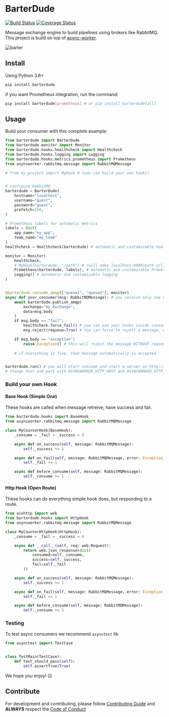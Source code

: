 # BarterDude
[![Build Status](https://travis-ci.com/olxbr/BarterDude.svg?branch=master)](https://travis-ci.com/olxbr/BarterDude)
[![Coverage Status](https://coveralls.io/repos/github/olxbr/BarterDude/badge.svg?branch=master)](https://coveralls.io/github/olxbr/BarterDude?branch=master)

Message exchange engine to build pipelines using brokers like RabbitMQ. This project is build on top of [async-worker](https://github.com/b2wdigital/async-worker).

![barter](https://github.com/olxbr/BarterDude/blob/master/barterdude.jpg)

## Install

Using Python 3.6+

```sh
pip install barterdude
```

if you want Prometheus integration, run the command:

```sh
pip install barterdude[prometheus] # or pip install barterdude[all]
```

## Usage

Build your consumer with this complete example:

```python
from barterdude import BarterDude
from barterdude.monitor import Monitor
from barterdude.hooks.healthcheck import Healthcheck
from barterdude.hooks.logging import Logging
from barterdude.hooks.metrics.prometheus import Prometheus
from asyncworker.rabbitmq.message import RabbitMQMessage

# from my_project import MyHook # (you can build your own hooks)


# configure RabbitMQ
barterdude = BarterDude(
    hostname="localhost",
    username="guest",
    password="guest",
    prefetch=256,
)

# Prometheus labels for automatic metrics
labels = dict(
    app_name="my_app",
    team_name="my_team"
)
healthcheck = Healthcheck(barterdude) # automatic and customizable healthcheck

monitor = Monitor(
    healthcheck,
    # MyHook(barterdude, "/path") # (will make localhost:8080/path url)
    Prometheus(barterdude, labels), # automatic and customizable Prometheus integration
    Logging() # automatic and customizable logging
)


@barterdude.consume_amqp(["queue1", "queue2"], monitor)
async def your_consumer(msg: RabbitMQMessage): # you receive only one message and we parallelize processing for you
    await barterdude.publish_amqp(
        exchange="my_exchange",
        data=msg.body
    )
    if msg.body == "fail":
        healthcheck.force_fail() # you can use your hooks inside consumer too
        msg.reject(requeue=True) # You can force to reject a message, exactly equal https://b2wdigital.github.io/async-worker/src/asyncworker/asyncworker.rabbitmq.html#asyncworker.rabbitmq.message.RabbitMQMessage

    if msg.body == "exception":
        raise Exception() # this will reject the message WITHOUT requeue to avoid processing loop
    
    # if everything is fine, than message automatically is accepted 


barterdude.run() # you will start consume and start a server on http://localhost:8080
# Change host and port with ASYNCWORKER_HTTP_HOST and ASYNCWORKER_HTTP_PORT env vars

```

### Build your own Hook

#### Base Hook (Simple One)

These hooks are called when message retreive, have success and fail.

```python
from barterdude.hooks import BaseHook
from asyncworker.rabbitmq.message import RabbitMQMessage

class MyCounterHook(BaseHook):
    _consume = _fail = _success = 0

    async def on_success(self, message: RabbitMQMessage):
        self._success += 1

    async def on_fail(self, message: RabbitMQMessage, error: Exception):
        self._fail += 1

    async def before_consume(self, message: RabbitMQMessage):
        self._consume += 1

```

#### Http Hook (Open Route)

These hooks can do everything simple hook does, but responding to a route.

```python
from aiohttp import web
from barterdude.hooks import HttpHook
from asyncworker.rabbitmq.message import RabbitMQMessage

class MyCounterHttpHook(HttpHook):
    _consume = _fail = _success = 0

    async def __call__(self, req: web.Request):
        return web.json_response(dict(
            consumed=self._consume,
            success=self._success,
            fail=self._fail
        ))

    async def on_success(self, message: RabbitMQMessage):
        self._success += 1

    async def on_fail(self, message: RabbitMQMessage, error: Exception):
        self._fail += 1

    async def before_consume(self, message: RabbitMQMessage):
        self._consume += 1


```

### Testing

To test async consumers we recommend `asynctest` lib

```python
from asynctest import TestCase


class TestMain(TestCase):
    def test_should_pass(self):
        self.assertTrue(True)
```

We hope you enjoy! :wink:

## Contribute

For development and contributing, please follow [Contributing Guide](https://github.com/olxbr/BarterDude/blob/master/CONTRIBUTING.md) and **ALWAYS** respect the [Code of Conduct](https://github.com/olxbr/BarterDude/blob/master/CODE_OF_CONDUCT.md)
